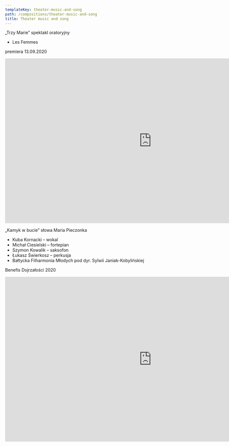 ```yaml
---
templateKey: theater-music-and-song
path: /compositions/theater-music-and-song
title: Theater music and song
---
```


<div class="box works-box">
    <p class="works__title">„Trzy Marie” spektakl oratoryjny</p>
    <ul class="works__performers">
        <li>Les Femmes</li>
    </ul>
    <p class="works__details">
        premiera 13.09.2020 
    </p>
    <div class="youtube-movie">
        <iframe width="956" height="538" src="https://www.youtube.com/embed/uMkXWe2czXg" frameborder="0" allow="accelerometer; autoplay; clipboard-write; encrypted-media; gyroscope; picture-in-picture" allowfullscreen></iframe>
    </div>
</div>

<div class="box works-box">
    <p class="works__title">„Kamyk w bucie” słowa Maria Pieczonka</p>
    <ul class="works__performers">
        <li>Kuba Kornacki – wokal</li>
        <li>Michał Ciesielski – fortepian</li>
        <li>Szymon Kowalik – saksofon</li>
        <li>Łukasz Świerkosz – perkusja</li>
        <li>Bałtycka Filharmonia Młodych pod dyr. Sylwii Janiak-Kobylińskiej</li>
    </ul>
    <p class="works__details">
        Benefis Dojrzałości 2020
    </p>
    <div class="youtube-movie">
        <iframe width="956" height="538" src="https://www.youtube.com/embed/LiRhTgHYSrw" frameborder="0" allow="accelerometer; autoplay; clipboard-write; encrypted-media; gyroscope; picture-in-picture" allowfullscreen></iframe>
    </div>
</div>

